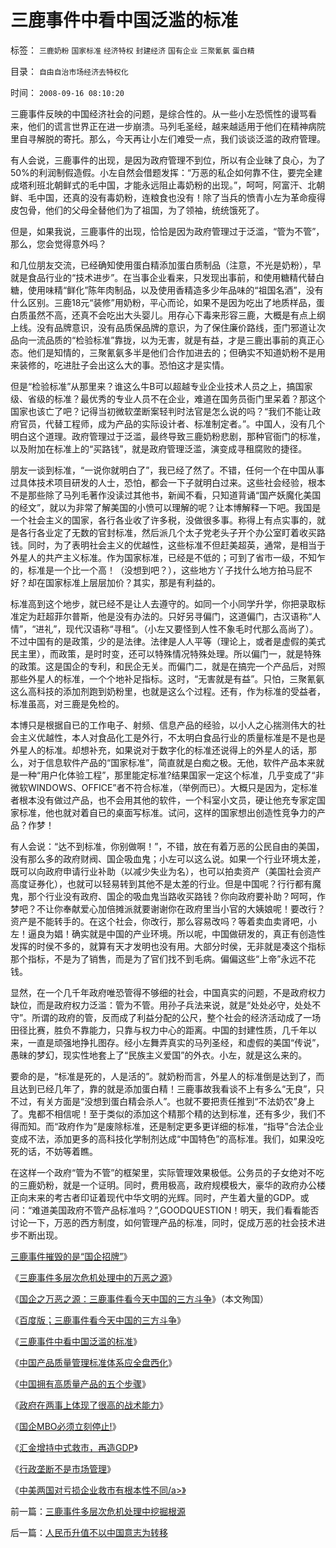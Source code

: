 # 三鹿事件中看中国泛滥的标准

标签： `三鹿奶粉` `国家标准` `经济特权` `封建经济` `国有企业` `三聚氰氨` `蛋白精` 

目录： `自由自治市场经济去特权化`

时间： `2008-09-16 08:10:20`

三鹿事件反映的中国经济社会的问题，是综合性的。从一些小左恐慌性的谩骂看来，他们的谎言世界正在进一步崩溃。马列毛圣经，越来越适用于他们在精神病院里自寻解脱的寄托。那么，今天再让小左们难受一点，我们谈谈泛滥的政府管理。

有人会说，三鹿事件的出现，是因为政府管理不到位，所以有企业昧了良心，为了50%的利润制假造假。小左自然会借题发挥：“万恶的私企如何靠不住，要完全建成塔利班北朝鲜式的毛中国，才能永远阻止毒奶粉的出现。”，呵呵，阿富汗、北朝鲜、毛中国，还真的没有毒奶粉，连粮食也没有！除了当兵的愤青小左为革命瘦得皮包骨，他们的父母全替他们为了祖国，为了领袖，统统饿死了。

但是，如果我说，三鹿事件的出现，恰恰是因为政府管理过于泛滥，“管为不管”，那么，您会觉得意外吗？

和几位朋友交流，已经确知使用蛋白精添加蛋白质制品（注意，不光是奶粉），早就是食品行业的“技术进步”。在当事企业看来，只发现出事前，和使用糖精代替白糖，使用味精“鲜化”陈年肉制品，以及使用香精造多少年品味的“祖国名酒”，没有什么区别。三鹿18元“装修”用奶粉，平心而论，如果不是因为吃出了地质样品，蛋白质虽然不高，还真不会吃出大头婴儿。用存心下毒来形容三鹿，大概是有点上纲上线。没有品牌意识，没有品质保品牌的意识，为了保住廉价路线，歪门邪道让次品向一流品质的“检验标准”靠拢，以为无害，就是有益，才是三鹿出事前的真正心态。他们是知情的，三聚氰氨多半是他们合作加进去的；但确实不知道奶粉不是用来装修的，吃进肚子会出这么大的事。恐怕这才是实情。

但是“检验标准”从那里来？谁这么牛B可以超越专业企业技术人员之上，搞国家级、省级的标准？最优秀的专业人员不在企业，难道在国务员衙门里呆着？那这个国家也该亡了吧？记得当初微软垄断案轻判时法官是怎么说的吗？“我们不能让政府官员，代替工程师，成为产品的实际设计者、标准制定者。”。中国人，没有几个明白这个道理。政府管理过于泛滥，最终导致三鹿奶粉悲剧，那种官衙门的标准，以及附加在标准上的“买路钱”，就是政府管理泛滥，演变成寻租腐败的捷径。

朋友一谈到标准，“一说你就明白了”，我已经了然了。不错，任何一个在中国从事过具体技术项目研发的人士，恐怕，都会一下子就明白过来。这些社会经验，根本不是那些除了马列毛著作没读过其他书，新闻不看，只知道背诵“国产妖魔化美国的经文”，就以为非常了解美国的小愤可以理解的呢？让本博解释一下吧。我国是一个社会主义的国家，各行各业收了许多税，没做很多事。称得上有点实事的，就是各行各业定了无数的官封标准，然后派几个太子党老头子开个办公室盯着收买路钱。同时，为了表明社会主义的优越性，这些标准不但赶美超英，通常，是相当于外星人的共产主义标准。作为国家标准，已经是不低的；可到了省市一级，不知乍的，标准是一个比一个高！（没想到吧？），这些地方丫子找什么地方拍马屁不好？却在国家标准上层层加价？其实，那是有利益的。

标准高到这个地步，就已经不是让人去遵守的。如同一个小同学升学，你把录取标准定为赶超菲尔普斯，他是没有办法的。只好另寻偏门，这道偏门，古汉语称“人情”，“进礼”，现代汉语称“寻租”。（小左又要怪到人性不象毛时代那么高尚了）。不过中国有的是政策，少的是法律。法律是人人平等（理论上，或者是虚假的美式民主里），而政策，是时时变，还可以特殊情况特殊处理。所以偏门一，就是特殊的政策。这是国企的专利，和民企无关。而偏门二，就是在搞完一个产品后，对照那些外星人的标准，一个个地补足指标。这时，“无害就是有益”。只怕，三聚氰氨这么高科技的添加剂跑到奶粉里，也就是这么个过程。还有，作为标准的受益者，标准虽高，对三鹿是免检的。

本博只是根据自已的工作电子、射频、信息产品的经验，以小人之心揣测伟大的社会主义优越性，本人对食品化工是外行，不太明白食品行业的质量标准是不是也是外星人的标准。却想补充，如果说对于数字化的标准还说得上的外星人的话，那么，对于信息软件产品的“国家标准”，简直就是白痴之极。无他，软件产品本来就是一种“用户化体验工程”，那里能定标准?结果国家一定这个标准，几乎变成了“非微软WINDOWS、OFFICE”者不符合标准，（举例而已）。大概只是因为，定标准者根本没有做过产品，也不会用其他的软件，一个科室小文员，硬让他充专家定国家标准，他也就对着自已的桌面写标准。试问，这样的国家想出创造性竞争力的产品？作梦！

有人会说：“达不到标准，你别做啊！”，不错，放在有着万恶的公民自由的美国，没有那么多的政府财阀、国企吸血鬼；小左可以这么说。如果一个行业环境太差，既可以向政府申请行业补助（以减少失业为名），也可以拍卖资产（美国社会资产高度证券化），也就可以轻易转到其他不是太差的行业。但是中国呢？行行都有魔鬼，那个行业没有政府、国企的吸血鬼当路收买路钱？你向政府要补助？呵呵，作梦吧？不让你奉献爱心加倍摊派就要谢谢你在政府里当小官的大姨娘呢！要改行？资产是不能转手的。在这个社会，你改行，那么容易改吗？等着卖血卖肾吧，小左！逼良为娼！确实就是中国的产业环境。所以呢，中国做研发的，真正有创造性发挥的时侯不多的，就算有天才发明也没有用。大部分时侯，无非就是凑这个指标那个指标，不是为了销售，而是为了官们找不到毛病。偏偏这些“上帝”永远不花钱。

显然，在一个几千年政府唯恐管得不够细的社会，中国真实的问题，不是政府权力缺位，而是政府权力泛滥：管为不管。用孙子兵法来说，就是“处处必守，处处不守”。所谓的政府的管，反而成了利益分配的公尺，整个社会的经济活动成了一场田径比赛，胜负不靠能力，只靠与权力中心的距离。中国的封建性质，几千年以来，一直是顽强地挣扎图存。经小左舞弄真实的马列圣经，和虚假的美国“传说”，愚昧的梦幻，现实性地套上了“民族主义爱国”的外衣。小左，就是这么来的。

要命的是，“标准是死的，人是活的”。就奶粉而言，外星人的标准倒是达到了，而且达到已经几年了，靠的就是添加蛋白精！三鹿事故我看谈不上有多么“无良”，只不过，有关方面是“没想到蛋白精会杀人”。也就不要把责任推到“不法奶农”身上了。鬼都不相信呢！至于类似的添加这个精那个精的达到标准，还有多少，我们不得而知。而“政府作为”是废除标准，还是制定更多更详细的标准，“指导”合法企业变成不法，添加更多的高科技化学制剂达成“中国特色”的高标准。我们，如果没吃死的话，不妨等着瞧。

在这样一个政府“管为不管”的框架里，实际管理效果极低。公务员的子女绝对不吃的三鹿奶粉，就是一个证明。同时，费用极高，政府规模极大，豪华的政府办公楼正向末来的考古者印证着现代中华文明的光辉。同时，产生着大量的GDP。或问：“难道美国政府不管产品标准吗？”,GOODQUESTION！明天，我们看看能否讨论一下，万恶的西方制度，如何管理产品的标准，同时，促成万恶的社会技术进步不断出现。

[三鹿事件摧毁的是“国企招牌”](../../../2008/9/13/好事？坏事？三鹿事件摧毁的是“国企招牌”.md)》

《[三鹿事件多层次危机处理中的万恶之源](../../../2008/9/15/三鹿事件多层次危机处理中挖掘根源.md)》

《[国企之万恶之源：三鹿事件看今天中国的三方斗争](http://blog.sina.com.cn/s/blog_5563a64d0100ak0k.html)》（本文殉国）

《[百度版；三鹿事件看今天中国的三方斗争](http://hi.baidu.com/darthchn/blog/item/1f7f2ccb3c20448ec8176837.html)》

《[三鹿事件中看中国泛滥的标准](../../../2008/9/16/三鹿事件中看中国泛滥的标准.md)》

《[中国产品质量管理标准体系应全盘西化](../../../2008/9/17/中国产品质量管理标准体系应全盘西化.md)》

《[中国拥有高质量产品的五个步骤](../../../2008/9/18/三鹿事件：中国拥有高质量产品的五个步骤.md)》

《[政府在两事上体现了很高的战术能力](../../../2008/9/20/公共危机和应对例.md)》

《[国企MBO必须立刻停止!](../../../2008/9/21/三鹿股权提醒中国：国企MBO必须立刻停止!全部作废!.md)》

《[汇金增持中式救市，再造GDP](../../../2008/9/24/美国借中国钱救命.md)》

《[行政垄断不是市场管理](../../../2008/11/27/的哥要罢工：行政垄断不是市场管理.md)》

《[中美两国对亏损企业救市有根本性不同/a>》](../../../2008/12/4/中美两国对亏损企业救市有根本性不同.md)



前一篇：[三鹿事件多层次危机处理中挖掘根源](../../../2008/9/15/三鹿事件多层次危机处理中挖掘根源.md)

后一篇：[人民币升值不以中国意志为转移](../../../2008/9/16/人民币升值不以中国意志为转移.md)